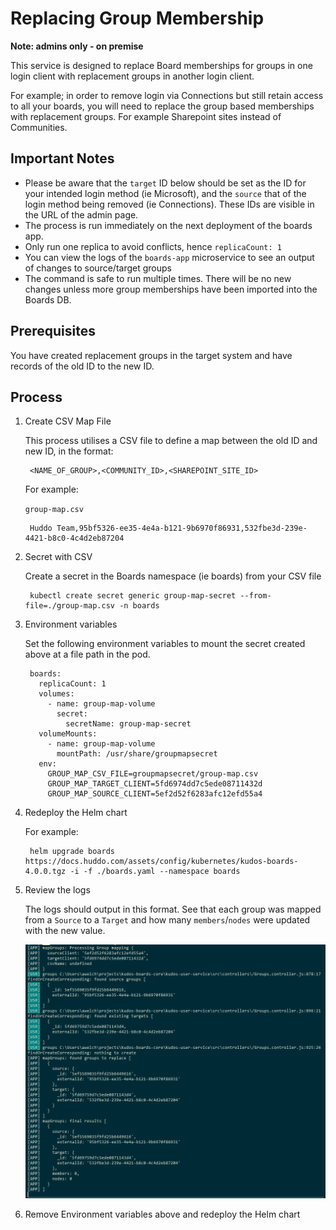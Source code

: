 # Replacing Group Membership
**Note: admins only - on premise**

This service is designed to replace Board memberships for groups in one login client with replacement groups in another login client.

For example; in order to remove login via Connections but still retain access to all your boards, you will need to replace the group based memberships with replacement groups. For example Sharepoint sites instead of Communities.

## Important Notes

  - Please be aware that the `target` ID below should be set as the ID for your intended login method (ie Microsoft), and the `source` that of the login method being removed (ie Connections). These IDs are visible in the URL of the admin page.
  - The process is run immediately on the next deployment of the boards app.
  - Only run one replica to avoid conflicts, hence `replicaCount: 1`
  - You can view the logs of the `boards-app` microservice to see an output of changes to source/target groups
  - The command is safe to run multiple times. There will be no new changes unless more group memberships have been imported into the Boards DB.

## Prerequisites
You have created replacement groups in the target system and have records of the old ID to the new ID.

## Process

1. Create CSV Map File

    This process utilises a CSV file to define a map between the old ID and new ID, in the format:

        <NAME_OF_GROUP>,<COMMUNITY_ID>,<SHAREPOINT_SITE_ID>

    For example:

    `group-map.csv`

        Huddo Team,95bf5326-ee35-4e4a-b121-9b6970f86931,532fbe3d-239e-4421-b8c0-4c4d2eb87204

1. Secret with CSV

    Create a secret in the Boards namespace (ie boards) from your CSV file

        kubectl create secret generic group-map-secret --from-file=./group-map.csv -n boards

1. Environment variables

    Set the following environment variables to mount the secret created above at a file path in the pod.

        boards:
          replicaCount: 1
          volumes:
            - name: group-map-volume
              secret:
                secretName: group-map-secret
          volumeMounts:
            - name: group-map-volume
              mountPath: /usr/share/groupmapsecret
          env:
            GROUP_MAP_CSV_FILE=groupmapsecret/group-map.csv
            GROUP_MAP_TARGET_CLIENT=5fd6974dd7c5ede08711432d
            GROUP_MAP_SOURCE_CLIENT=5ef2d52f6283afc12efd55a4

1. Redeploy the Helm chart

    For example:

        helm upgrade boards https://docs.huddo.com/assets/config/kubernetes/kudos-boards-4.0.0.tgz -i -f ./boards.yaml --namespace boards

1. Review the logs

    The logs should output in this format. See that each group was mapped from a `Source` to a `Target` and how many `members`/`nodes` were updated with the new value.

    ![Group mapping logs](/assets/boards/admin/group-mapping-logs.png)

1. Remove Environment variables above and redeploy the Helm chart
